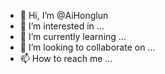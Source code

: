 - 👋 Hi, I’m @AiHonglun
- 👀 I’m interested in ...
- 🌱 I’m currently learning ...
- 💞️ I’m looking to collaborate on ...
- 📫 How to reach me ...

<!---
AiHonglun/AiHonglun is a ✨ special ✨ repository because its `README.md` (this file) appears on your GitHub profile.
You can click the Preview link to take a look at your changes.
--->
